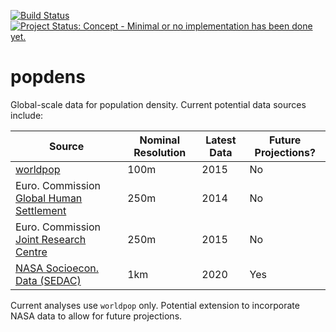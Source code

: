 <!-- README.md is generated from README.Rmd. Please edit that file -->
[![Build Status](https://travis-ci.org/ATFutures/popdens.svg)](https://travis-ci.org/ATFutures/popdens) [![Project Status: Concept - Minimal or no implementation has been done yet.](http://www.repostatus.org/badges/0.1.0/concept.svg)](http://www.repostatus.org/#concept)

popdens
=======

Global-scale data for population density. Current potential data sources include:

| Source                                                                                                                                                          | Nominal Resolution | Latest Data | Future Projections? |
|-----------------------------------------------------------------------------------------------------------------------------------------------------------------|--------------------|-------------|---------------------|
| [worldpop](http://www.worldpop.org.uk/)                                                                                                                         | 100m               | 2015        | No                  |
| Euro. Commission [Global Human Settlement](http://ghslsys.jrc.ec.europa.eu/ghs_pop.php)                                                                         | 250m               | 2014        | No                  |
| Euro. Commission [Joint Research Centre](http://data.jrc.ec.europa.eu/dataset/jrc-ghsl-ghs_pop_gpw4_globe_r2015a/resource/ece1dd0b-a69a-4804-a69b-0984b15efcdd) | 250m               | 2015        | No                  |
| [NASA Socioecon. Data (SEDAC)](http://sedac.ciesin.columbia.edu/data/collection/gpw-v3)                                                                         | 1km                | 2020        | Yes                 |

Current analyses use `worldpop` only. Potential extension to incorporate NASA data to allow for future projections.
